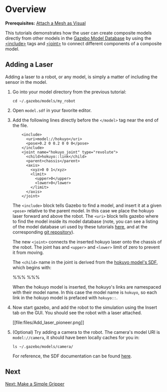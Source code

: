# Overview

**Prerequisites:** [Attach a Mesh as Visual](http://gazebosim.org/tutorials/?tut=attach_meshes)

This tutorials demonstrates how the user can create composite models directly
from other models in the
[Gazebo Model Database](https://github.com/osrf/gazebo_models/src)
by using the
[\<include\>](http://sdformat.org/spec?ver=1.5&elem=world#world_include)
tags and
[\<joint\>](http://sdformat.org/spec?ver=1.5&elem=joint)
to connect different components of a composite model.

## Adding a Laser

Adding a laser to a robot, or any model, is simply a matter of including the sensor in the model.

1.  Go into your model directory from the previous tutorial:

        cd ~/.gazebo/models/my_robot

1.  Open `model.sdf` in your favorite editor.

1.  Add the following lines directly before the `</model>` tag near the end of the file.

    ~~~
        <include>
          <uri>model://hokuyo</uri>
          <pose>0.2 0 0.2 0 0 0</pose>
        </include>
        <joint name="hokuyo_joint" type="revolute">
          <child>hokuyo::link</child>
          <parent>chassis</parent>
          <axis>
            <xyz>0 0 1</xyz>
            <limit>
              <upper>0</upper>
              <lower>0</lower>
            </limit>
          </axis>
        </joint>
    ~~~

    The `<include>` block tells Gazebo to find a model, and insert it at a
    given `<pose>` relative to the parent model. In this case we place the
    hokuyo laser forward and above the robot.  The `<uri>` block tells gazebo
    where to find the model inside its model database (note, you can see a
    listing of the model database uri used by these tutorials
    [here](http://models.gazebosim.org/), and at the corresponding [git
    repository](https://github.com/osrf/gazebo_models)).

    The new `<joint>` connects the inserted hokuyo laser onto the chassis of the robot. The joint has and `<upper>` and `<lower>` limit of zero to prevent it from moving.

    The `<child>` name in the joint is derived from the [hokuyo model's SDF](https://github.com/osrf/gazebo_models/src/6cd587c0a30e/hokuyo/model.sdf?at=default), which begins with:

    %%%
        <?xml version="1.0" ?>
        <sdf version="1.4">
          <model name="hokuyo">
            <link name="link">
    %%%

    When the hokuyo model is inserted, the hokuyo's links are namespaced with their model name. In this case the model name is `hokuyo`, so each link in the hokuyo model is prefaced with `hokuyo::`.

1.  Now start gazebo, and add the robot to the simulation using the Insert tab on the GUI. You should see the robot with a laser attached.

    [[file:files/Add_laser_pioneer.png]]

1.  (Optional)  Try adding a camera to the robot. The camera's model URI is `model://camera`, it should have been locally caches for you in:

        ls ~/.gazebo/models/camera/


    For reference, the SDF documentation can be found [here](http://gazebosim.org/sdf/).

## Next

[Next: Make a Simple Gripper](http://gazebosim.org/tutorials/?tut=simple_gripper)
